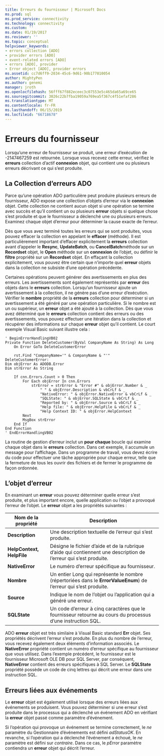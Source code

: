 ```yaml
---
title: Erreurs du fournisseur | Microsoft Docs
ms.prod: sql
ms.prod_service: connectivity
ms.technology: connectivity
ms.custom: ''
ms.date: 01/19/2017
ms.reviewer: ''
ms.topic: conceptual
helpviewer_keywords:
- errors collection [ADO]
- provider errors [ADO]
- event-related errors [ADO]
- errors [ADO], provider
- Error object [ADO], provider errors
ms.assetid: cc7d6ff9-2034-45c6-9d61-90b177010054
author: MightyPen
ms.author: genemi
manager: jroth
ms.openlocfilehash: 56fff67f882eceec3c07553e5c465da65a69ce65
ms.sourcegitcommit: 3026c22b7fba19059a769ea5f367c4f51efaf286
ms.translationtype: MT
ms.contentlocale: fr-FR
ms.lasthandoff: 06/15/2019
ms.locfileid: "66718678"
---
```

# <a name="provider-errors"></a>Erreurs du fournisseur
Lorsqu’une erreur de fournisseur se produit, une erreur d’exécution de -2147467259 est retournée. Lorsque vous recevez cette erreur, vérifiez le **erreurs** collection d’actif **connexion** objet, qui contient une ou plusieurs erreurs décrivant ce qui s’est produite.  
  
## <a name="the-ado-errors-collection"></a>La Collection d’erreurs ADO  
 Parce qu’une opération ADO particulière peut produire plusieurs erreurs de fournisseur, ADO expose une collection d’objets d’erreur via le **connexion** objet. Cette collection ne contient aucun objet si une opération se termine avec succès et qu’il contient un ou plusieurs **erreur** objets si quelque chose s’est produite et que le fournisseur a déclenché une ou plusieurs erreurs. Examinez chaque objet d’erreur pour déterminer la cause exacte de l’erreur.  
  
 Dès que vous avez terminé toutes les erreurs qui se sont produites, vous pouvez effacer la collection en appelant le **effacer** (méthode). Il est particulièrement important d’effacer explicitement la **erreurs** collection avant d’appeler le **Resync**, **UpdateBatch**, ou **CancelBatch**méthode sur un **Recordset** objet, le **Open** méthode sur un **connexion** de l’objet, ou définir le **filtre** propriété sur un **Recordset** objet. En effaçant la collection explicitement, vous pouvez être certain que n’importe quel **erreur** objets dans la collection ne subsiste d’une opération précédente.  
  
 Certaines opérations peuvent générer des avertissements en plus des erreurs. Les avertissements sont également représentés par **erreur** des objets dans le **erreurs** collection. Lorsqu’un fournisseur ajoute un avertissement à la collection, il ne génère pas d’une erreur d’exécution. Vérifier le **nombre** propriété de la **erreurs** collection pour déterminer si un avertissement a été généré par une opération particulière. Si le nombre est un ou supérieur, un **erreur** objet a été ajouté à la collection. Dès que vous avez déterminé que le **erreurs** collection contient des erreurs ou des avertissements, vous pouvez effectuer une itération dans la collection et récupérer des informations sur chaque **erreur** objet qu’il contient. Le court exemple Visual Basic suivant illustre cela :  
  
```  
' BeginErrorHandlingVB02  
Private Function DeleteCustomer(ByVal CompanyName As String) As Long  
    On Error GoTo DeleteCustomerError  
  
    rst.Find "CompanyName='" & CompanyName & "'"  
DeleteCustomerError:  
Dim objError As ADODB.Error  
Dim strError As String  
  
    If cnn.Errors.Count > 0 Then  
        For Each objError In cnn.Errors  
            strError = strError & "Error #" & objError.Number & _  
                " " & objError.Description & vbCrLf & _  
                "NativeError: " & objError.NativeError & vbCrLf & _  
                "SQLState: " & objError.SQLState & vbCrLf & _  
                "Reported by: " & objError.Source & vbCrLf & _  
                "Help file: " & objError.HelpFile & vbCrLf & _  
                "Help Context ID: " & objError.HelpContext  
        Next  
        MsgBox strError  
    End If  
End Function  
' EndErrorHandlingVB02  
```  
  
 La routine de gestion d’erreur inclut un **pour chaque** boucle qui examine chaque objet dans le **erreurs** collection. Dans cet exemple, il accumule un message pour l’affichage. Dans un programme de travail, vous devez écrire du code pour effectuer une tâche appropriée pour chaque erreur, telle que la fermeture de tous les ouvrir des fichiers et de fermer le programme de façon ordonnée.  
  
## <a name="the-error-object"></a>L’objet d’erreur  
 En examinant un **erreur** vous pouvez déterminer quelle erreur s’est produite, et plus important encore, quelle application ou l’objet a provoqué l’erreur de l’objet. Le **erreur** objet a les propriétés suivantes :  
  
|Nom de la propriété|Description|  
|-------------------|-----------------|  
|**Description**|Une description textuelle de l’erreur qui s’est produite.|  
|**HelpContext, HelpFile**|Désigne le fichier d’aide et de la rubrique d’aide qui contiennent une description de l’erreur qui s’est produite.|  
|**NativeError**|Le numéro d’erreur spécifique au fournisseur.|  
|**Nombre**|Un entier Long qui représente le nombre (répertoriées dans le **ErrorValueEnum**) de l’erreur qui s’est produite.|  
|**Source**|Indique le nom de l’objet ou l’application qui a généré une erreur.|  
|**SQLState**|Un code d’erreur à cinq caractères que le fournisseur retourne au cours du processus d’une instruction SQL.|  
  
 ADO **erreur** objet est très similaire à Visual Basic standard **Err** objet. Ses propriétés décrivent l’erreur s’est produite. En plus du nombre de l’erreur, vous recevez également deux éléments d’information associés. Le **NativeError** propriété contient un numéro d’erreur spécifique au fournisseur que vous utilisez. Dans l’exemple précédent, le fournisseur est le fournisseur Microsoft OLE DB pour SQL Server, par conséquent, **NativeError** contient des erreurs spécifiques à SQL Server. Le **SQLState** propriété possède un code de cinq lettres qui décrit une erreur dans une instruction SQL.  
  
## <a name="event-related-errors"></a>Erreurs liées aux événements  
 Le **erreur** objet est également utilisé lorsque des erreurs liées aux événements se produisent. Vous pouvez déterminer si une erreur s’est produite dans le processus qui a déclenché un événement ADO en vérifiant la **erreur** objet passé comme paramètre d’événement.  
  
 Si l’opération qui provoque un événement se termine correctement, le *ne* paramètre du Gestionnaire d’événements est défini *adStatusOK*. En revanche, si l’opération qui a déclenché l’événement a échoué, le *ne* paramètre est défini sur *contraire*. Dans ce cas, le *pError* paramètre contiendra un **erreur** objet qui décrit l’erreur.
